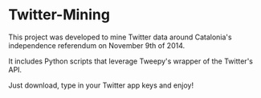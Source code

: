 Twitter-Mining
==============

This project was developed to mine Twitter data around Catalonia's independence referendum on November 9th of 2014.

It includes Python scripts that leverage Tweepy's wrapper of the Twitter's API.

Just download, type in your Twitter app keys and enjoy!
